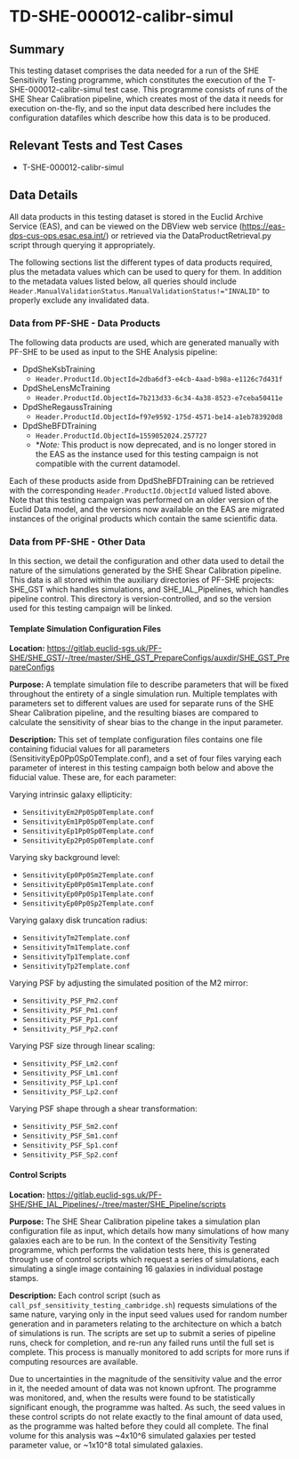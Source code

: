 # TD-SHE-000012-calibr-simul

## Summary

This testing dataset comprises the data needed for a run of the SHE Sensitivity Testing programme, which constitutes the execution of the T-SHE-000012-calibr-simul test case. This programme consists of runs of the SHE Shear Calibration pipeline, which creates most of the data it needs for execution on-the-fly, and so the input data described here includes the configuration datafiles which describe how this data is to be produced. 

## Relevant Tests and Test Cases

* T-SHE-000012-calibr-simul

## Data Details

All data products in this testing dataset is stored in the Euclid Archive Service (EAS), and can be viewed on the DBView web service (https://eas-dps-cus-ops.esac.esa.int/) or retrieved via the DataProductRetrieval.py script through querying it appropriately.

The following sections list the different types of data products required, plus the metadata values which can be used to query for them. In addition to the metadata values listed below, all queries should include ``Header.ManualValidationStatus.ManualValidationStatus!="INVALID"`` to properly exclude any invalidated data.

### Data from PF-SHE - Data Products

The following data products are used, which are generated manually with PF-SHE to be used as input to the SHE Analysis pipeline:

* DpdSheKsbTraining
  * `Header.ProductId.ObjectId=2dba6df3-e4cb-4aad-b98a-e1126c7d431f`
* DpdSheLensMcTraining
  * `Header.ProductId.ObjectId=7b213d33-6c34-4a38-8523-e7ceba50411e`
* DpdSheRegaussTraining
  * `Header.ProductId.ObjectId=f97e9592-175d-4571-be14-a1eb783920d8`
* DpdSheBFDTraining
  * `Header.ProductId.ObjectId=1559052024.257727`
  * **Note:* This product is now deprecated, and is no longer stored in the EAS as the instance used for this testing campaign is not compatible with the current datamodel. 

Each of these products aside from DpdSheBFDTraining can be retrieved with the corresponding `Header.ProductId.ObjectId` valued listed above. Note that this testing campaign was performed on an older version of the Euclid Data model, and the versions now available on the EAS are migrated instances of the original products which contain the same scientific data.

### Data from PF-SHE - Other Data

In this section, we detail the configuration and other data used to detail the nature of the simulations generated by the SHE Shear Calibration pipeline. This data is all stored within the auxiliary directories of PF-SHE projects: SHE_GST which handles simulations, and SHE_IAL_Pipelines, which handles pipeline control. This directory is version-controlled, and so the version used for this testing campaign will be linked.

#### Template Simulation Configuration Files

**Location:** https://gitlab.euclid-sgs.uk/PF-SHE/SHE_GST/-/tree/master/SHE_GST_PrepareConfigs/auxdir/SHE_GST_PrepareConfigs

**Purpose:** A template simulation file to describe parameters that will be fixed throughout the entirety of a single simulation run. Multiple templates with parameters set to different values are used for separate runs of the SHE Shear Calibration pipeline, and the resulting biases are compared to calculate the sensitivity of shear bias to the change in the input parameter.

**Description:** This set of template configuration files contains one file containing fiducial values for all parameters (SensitivityEp0Pp0Sp0Template.conf), and a set of four files varying each parameter of interest in this testing campaign both below and above the fiducial value. These are, for each parameter:

Varying intrinsic galaxy ellipticity:
* `SensitivityEm2Pp0Sp0Template.conf`
* `SensitivityEm1Pp0Sp0Template.conf`
* `SensitivityEp1Pp0Sp0Template.conf`
* `SensitivityEp2Pp0Sp0Template.conf`

Varying sky background level:
* `SensitivityEp0Pp0Sm2Template.conf`
* `SensitivityEp0Pp0Sm1Template.conf`
* `SensitivityEp0Pp0Sp1Template.conf`
* `SensitivityEp0Pp0Sp2Template.conf`

Varying galaxy disk truncation radius:
* `SensitivityTm2Template.conf`
* `SensitivityTm1Template.conf`
* `SensitivityTp1Template.conf`
* `SensitivityTp2Template.conf`

Varying PSF by adjusting the simulated position of the M2 mirror:
* `Sensitivity_PSF_Pm2.conf`
* `Sensitivity_PSF_Pm1.conf`
* `Sensitivity_PSF_Pp1.conf`
* `Sensitivity_PSF_Pp2.conf`

Varying PSF size through linear scaling:
* `Sensitivity_PSF_Lm2.conf`
* `Sensitivity_PSF_Lm1.conf`
* `Sensitivity_PSF_Lp1.conf`
* `Sensitivity_PSF_Lp2.conf`

Varying PSF shape through a shear transformation:
* `Sensitivity_PSF_Sm2.conf`
* `Sensitivity_PSF_Sm1.conf`
* `Sensitivity_PSF_Sp1.conf`
* `Sensitivity_PSF_Sp2.conf`

#### Control Scripts

**Location:** https://gitlab.euclid-sgs.uk/PF-SHE/SHE_IAL_Pipelines/-/tree/master/SHE_Pipeline/scripts

**Purpose:** The SHE Shear Calibration pipeline takes a simulation plan configuration file as input, which details how many simulations of how many galaxies each are to be run. In the context of the Sensitivity Testing programme, which performs the validation tests here, this is generated through use of control scripts which request a series of simulations, each simulating a single image containing 16 galaxies in individual postage stamps.

**Description:** Each control script (such as `call_psf_sensitivity_testing_cambridge.sh`) requests simulations of the same nature, varying only in the input seed values used for random number generation and in parameters relating to the architecture on which a batch of simulations is run. The scripts are set up to submit a series of pipeline runs, check for completion, and re-run any failed runs until the full set is complete. This process is manually monitored to add scripts for more runs if computing resources are available.

Due to uncertainties in the magnitude of the sensitivity value and the error in it, the needed amount of data was not known upfront. The programme was monitored, and, when the results were found to be statistically significant enough, the programme was halted. As such, the seed values in these control scripts do not relate exactly to the final amount of data used, as the programme was halted before they could all complete. The final volume for this analysis was ~4x10^6 simulated galaxies per tested parameter value, or ~1x10^8 total simulated galaxies.



